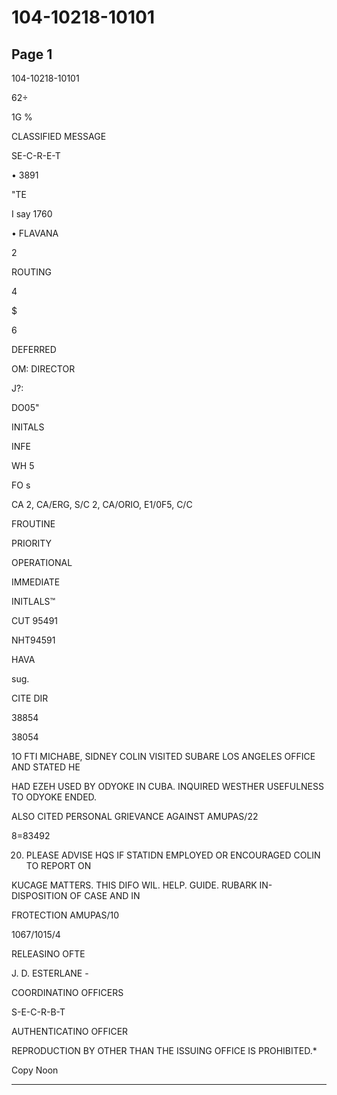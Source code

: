 # 104-10218-10101

## Page 1

104-10218-10101

62÷

1G %

CLASSIFIED MESSAGE

SE-C-R-E-T

• 3891

"TE

I say 1760

• FLAVANA

2

ROUTING

4

$

6

DEFERRED

OM: DIRECTOR

J?:

DO05"

INITALS

INFE

WH 5

FO s

CA 2, CA/ERG, S/C 2, CA/ORIO, E1/0F5, C/C

FROUTINE

PRIORITY

OPERATIONAL

IMMEDIATE

INITLALS™

CUT 95491

NHT94591

HAVA

sug.

CITE DIR

38854

38054

1O FTI MICHABE, SIDNEY COLIN VISITED SUBARE LOS ANGELES OFFICE AND STATED HE

HAD EZEH USED BY ODYOKE IN CUBA. INQUIRED WESTHER USEFULNESS TO ODYOKE ENDED.

ALSO CITED PERSONAL GRIEVANCE AGAINST AMUPAS/22

8=83492

20. PLEASE ADVISE HQS IF STATIDN EMPLOYED OR ENCOURAGED COLIN TO REPORT ON

KUCAGE MATTERS. THIS DIFO WIL. HELP. GUIDE. RUBARK IN- DISPOSITION OF CASE AND IN

FROTECTION AMUPAS/10

1067/1015/4

RELEASINO OFTE

J. D. ESTERLANE -

COORDINATINO OFFICERS

S-E-C-R-B-T

AUTHENTICATINO OFFICER

REPRODUCTION BY OTHER THAN THE ISSUING OFFICE IS PROHIBITED.*

Copy Noon

---


